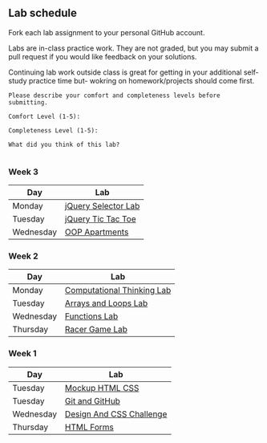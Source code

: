 ## Lab schedule

Fork each lab assignment to your personal GitHub account.

Labs are in-class practice work. They are not graded, but you may submit a pull request if you would like feedback on your solutions.

Continuing lab work outside class is great for getting in your additional self-study practice time but- wokring on homework/projects should come first.

```
Please describe your comfort and completeness levels before submitting.

Comfort Level (1-5):

Completeness Level (1-5):

What did you think of this lab?


```

### Week 3

| Day      | Lab                                                                       |
| ------   | --------                                                                  |
| Monday   | [jQuery Selector Lab](https://github.com/WDI-SEA/jquery-selector-lab)             |
| Tuesday   | [jQuery Tic Tac Toe](https://github.com/WDI-SEA/jquery-tic-tac-toe)             |
| Wednesday   | [OOP Apartments](https://github.com/WDI-SEA/oop-apartments)             |


### Week 2

| Day        | Lab                                                                       |
| ------     | --------                                                                  |
| Monday     | [Computational Thinking Lab](https://github.com/WDI-SEA/computational-thinking-lab)             |
| Tuesday    | [Arrays and Loops Lab](https://github.com/WDI-SEA/arrays-loops-lab)       |
| Wednesday  | [Functions Lab](https://github.com/WDI-SEA/functions-lab)       |
| Thursday   | [Racer Game Lab](https://github.com/WDI-SEA/racer-game-lab)     |


### Week 1

| Day       | Lab                                                                       |
| ------    | --------                                                                  |
| Tuesday   | [Mockup HTML CSS](https://github.com/WDI-SEA/mockup-html-css)             |
| Tuesday   | [Git and GitHub](https://github.com/WDI-SEA/git-github-lab)       |
| Wednesday | [Design And CSS Challenge](https://github.com/WDI-SEA/design-css-challenge-lab)     |
| Thursday  | [HTML Forms](https://github.com/WDI-SEA/html-forms-lab)               |
